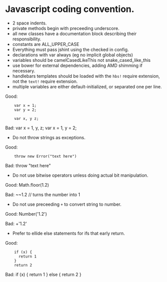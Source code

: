 # Javascript coding convention.

- 2 space indents.
- private methods begin with preceeding underscore.
- all new classes have a documentation block describing their responsibility.
- constants are ALL_UPPER_CASE
- Everything must pass jshint using the checked in config.
- declarations with var always (eg no implicit global objects)
- variables should be camelCasedLikeThis not snake_cased_like_this
- use bower for external dependencies, adding AMD shimming if necessary.
- handlebars templates should be loaded with the `hbs!` require extension, not the `text!` require extension.
- multiple variables are either default-initialized, or separated one per line.

Good:

        var x = 1;
        var y = 2;

        var x, y z;

Bad:
        var x = 1, y, z;
        var x = 1, y = 2;

- Do not throw strings as exceptions.

Good:

        throw new Error("text here")

Bad:
        throw "text here"

- Do not use bitwise operators unless doing actual bit manipulation.

Good:
        Math.floor(1.2)

Bad:
        ~~1.2  // turns the number into 1

- Do not use preceeding `+` to convert string to number.

Good:
        Number('1.2')

Bad:
        +'1.2'

- Prefer to ellide else statements for ifs that early return.

Good:

        if (x) {
          return 1
        }
        return 2

Bad:
        if (x) {
          return 1
        } else {
          return 2
        }

